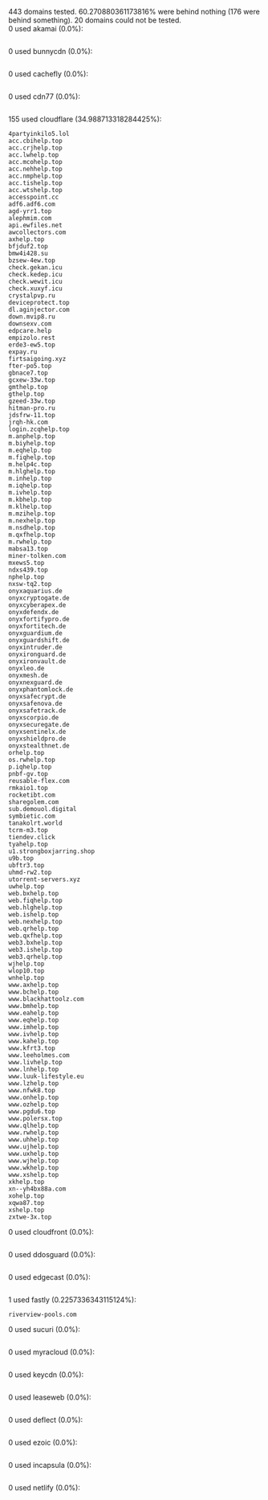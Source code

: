 443 domains tested. 60.270880361173816% were behind nothing (176 were behind something). 20 domains could not be tested.<br>
0 used akamai (0.0%):
```

```

0 used bunnycdn (0.0%):
```

```

0 used cachefly (0.0%):
```

```

0 used cdn77 (0.0%):
```

```

155 used cloudflare (34.988713318284425%):
```
4partyinkilo5.lol
acc.cbihelp.top
acc.crjhelp.top
acc.lwhelp.top
acc.mcohelp.top
acc.nehhelp.top
acc.nmphelp.top
acc.tishelp.top
acc.wtshelp.top
accesspoint.cc
adf6.adf6.com
agd-yrr1.top
alephmim.com
api.ewfiles.net
awcollectors.com
axhelp.top
bfjduf2.top
bmw4i428.su
bzsew-4ew.top
check.gekan.icu
check.kedep.icu
check.wewit.icu
check.xuxyf.icu
crystalpvp.ru
deviceprotect.top
dl.aginjector.com
down.mvip8.ru
downsexv.com
edpcare.help
empizolo.rest
erde3-ew5.top
expay.ru
firtsaigoing.xyz
fter-po5.top
gbnace7.top
gcxew-33w.top
gmthelp.top
gthelp.top
gzeed-33w.top
hitman-pro.ru
jdsfrw-11.top
jrqh-hk.com
login.zcqhelp.top
m.anphelp.top
m.biyhelp.top
m.eqhelp.top
m.fiqhelp.top
m.help4c.top
m.hlghelp.top
m.inhelp.top
m.iqhelp.top
m.ivhelp.top
m.kbhelp.top
m.klhelp.top
m.mzihelp.top
m.nexhelp.top
m.nsdhelp.top
m.qxfhelp.top
m.rwhelp.top
mabsa13.top
miner-tolken.com
mxews5.top
ndxs439.top
nphelp.top
nxsw-tq2.top
onyxaquarius.de
onyxcryptogate.de
onyxcyberapex.de
onyxdefendx.de
onyxfortifypro.de
onyxfortitech.de
onyxguardium.de
onyxguardshift.de
onyxintruder.de
onyxironguard.de
onyxironvault.de
onyxleo.de
onyxmesh.de
onyxnexguard.de
onyxphantomlock.de
onyxsafecrypt.de
onyxsafenova.de
onyxsafetrack.de
onyxscorpio.de
onyxsecuregate.de
onyxsentinelx.de
onyxshieldpro.de
onyxstealthnet.de
orhelp.top
os.rwhelp.top
p.iqhelp.top
pnbf-gv.top
reusable-flex.com
rmkaio1.top
rocketibt.com
sharegolem.com
sub.demouol.digital
symbietic.com
tanakolrt.world
tcrm-m3.top
tiendev.click
tyahelp.top
u1.strongboxjarring.shop
u9b.top
ubftr3.top
uhmd-rw2.top
utorrent-servers.xyz
uwhelp.top
web.bxhelp.top
web.fiqhelp.top
web.hlghelp.top
web.ishelp.top
web.nexhelp.top
web.qrhelp.top
web.qxfhelp.top
web3.bxhelp.top
web3.ishelp.top
web3.qrhelp.top
wjhelp.top
wlop10.top
wnhelp.top
www.axhelp.top
www.bchelp.top
www.blackhattoolz.com
www.bmhelp.top
www.eahelp.top
www.eqhelp.top
www.imhelp.top
www.ivhelp.top
www.kahelp.top
www.kfrt3.top
www.leeholmes.com
www.livhelp.top
www.lnhelp.top
www.luuk-lifestyle.eu
www.lzhelp.top
www.nfwk8.top
www.onhelp.top
www.ozhelp.top
www.pgdu6.top
www.polersx.top
www.qlhelp.top
www.rwhelp.top
www.uhhelp.top
www.ujhelp.top
www.uxhelp.top
www.wjhelp.top
www.wkhelp.top
www.xshelp.top
xkhelp.top
xn--yh4bx88a.com
xohelp.top
xqwa87.top
xshelp.top
zxtwe-3x.top
```

0 used cloudfront (0.0%):
```

```

0 used ddosguard (0.0%):
```

```

0 used edgecast (0.0%):
```

```

1 used fastly (0.2257336343115124%):
```
riverview-pools.com
```

0 used sucuri (0.0%):
```

```

0 used myracloud (0.0%):
```

```

0 used keycdn (0.0%):
```

```

0 used leaseweb (0.0%):
```

```

0 used deflect (0.0%):
```

```

0 used ezoic (0.0%):
```

```

0 used incapsula (0.0%):
```

```

0 used netlify (0.0%):
```

```
